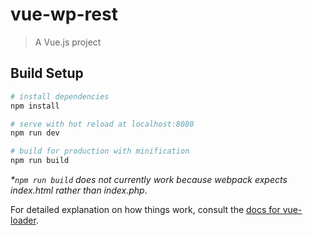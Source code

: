 # vue-wp-rest

> A Vue.js project

## Build Setup

``` bash
# install dependencies
npm install

# serve with hot reload at localhost:8080
npm run dev

# build for production with minification
npm run build
```

_*`npm run build` does not currently work because webpack expects index.html rather than index.php_.

For detailed explanation on how things work, consult the [docs for vue-loader](http://vuejs.github.io/vue-loader).
